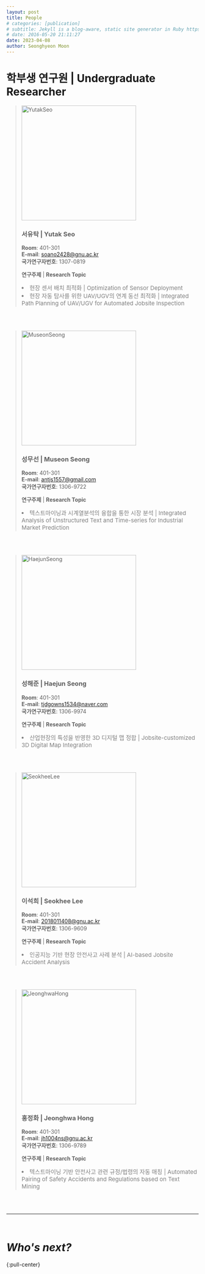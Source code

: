 ```yaml
---
layout: post
title: People
# categories: [publication]
# subtitle: Jekyll is a blog-aware, static site generator in Ruby https://jekyllrb.com
# date: 2016-05-20 21:11:27
date: 2023-04-08
author: Seonghyeon Moon
---
```


# 학부생 연구원 \| Undergraduate Researcher

<!-- Researcher start -->
><img src="{{ site.baseurl }}/img/people/YutakSeo.jpg" style="width:300px" alt="YutakSeo">
>
>### 서유탁 \| Yutak Seo
>
>**Room**: 401-301  
>**E-mail**: soano2428@gnu.ac.kr  
>**국가연구자번호**: 1307-0819  
>
>**연구주제** \| **Research Topic**  
><li style="font-size:15px; color: gray">
>    현장 센서 배치 최적화 | Optimization of Sensor Deployment
></li>
><li style="font-size:15px; color: gray">
>    현장 자동 탐사를 위한 UAV/UGV의 연계 동선 최적화 | Integrated Path Planning of UAV/UGV for Automated Jobsite Inspection
></li>

<br/><br/>
<!-- Researcher end -->

<!-- Researcher start -->
><img src="{{ site.baseurl }}/img/people/MuseonSeong.jpg" style="width:300px" alt="MuseonSeong">
>
>### 성무선 \| Museon Seong
>
>**Room**: 401-301  
>**E-mail**: antjs1557@gmail.com  
>**국가연구자번호**: 1306-9722  
>
>**연구주제** \| **Research Topic**  
><li style="font-size:15px; color: gray">
>    텍스트마이닝과 시계열분석의 융합을 통한 시장 분석 | Integrated Analysis of Unstructured Text and Time-series for Industrial Market Prediction
></li>

<br/><br/>
<!-- Researcher end -->

<!-- Researcher start -->
><img src="{{ site.baseurl }}/img/people/HaejunSeong.jpg" style="width:300px" alt="HaejunSeong">
>
>### 성해준 \| Haejun Seong
>
>**Room**: 401-301  
>**E-mail**: tjdgowns1534@naver.com  
>**국가연구자번호**: 1306-9974  
>
>**연구주제** \| **Research Topic**  
><li style="font-size:15px; color: gray">
>    산업현장의 특성을 반영한 3D 디지털 맵 정합 | Jobsite-customized 3D Digital Map Integration
></li>

<br/><br/>
<!-- Researcher end -->

<!-- Researcher start -->
><img src="{{ site.baseurl }}/img/people/SeokheeLee.jpg" style="width:300px" alt="SeokheeLee">
>
>### 이석희 \| Seokhee Lee
>
>**Room**: 401-301  
>**E-mail**: 2018011408@gnu.ac.kr  
>**국가연구자번호**: 1306-9609  
>
>**연구주제** \| **Research Topic**  
><li style="font-size:15px; color: gray">
>    인공지능 기반 현장 안전사고 사례 분석 | AI-based Jobsite Accident Analysis
></li>

<br/><br/>
<!-- Researcher end -->

<!-- Researcher start -->
><img src="{{ site.baseurl }}/img/people/JeonghwaHong.jpg" style="width:300px" alt="JeonghwaHong">
>
>### 홍정화 \| Jeonghwa Hong
>
>**Room**: 401-301  
>**E-mail**: jh1004ns@gnu.ac.kr  
>**국가연구자번호**: 1306-9789  
>
>**연구주제** \| **Research Topic**  
><li style="font-size:15px; color: gray">
>    텍스트마이닝 기반 안전사고 관련 규정/법령의 자동 매칭 | Automated Pairing of Safety Accidents and Regulations based on Text Mining
></li>

<br/><br/>
<!-- Researcher end -->

---

<br/>

# _Who's next?_
{:pull-center}